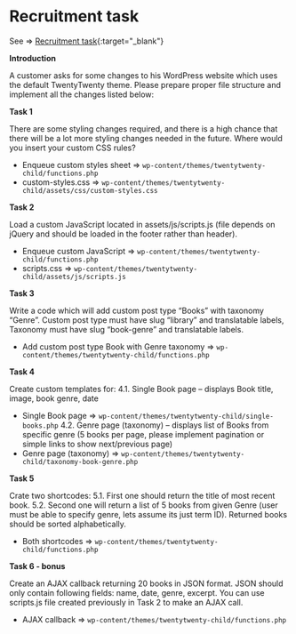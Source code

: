 # Recruitment task

See => [Recruitment task](http://codelauralian.pl/){:target="_blank"}

**Introduction**

A customer asks for some changes to his WordPress website which uses the default TwentyTwenty theme. Please prepare proper file structure and implement all the changes listed below:

**Task 1** 

There are some styling changes required, and there is a high chance that there will be a lot more styling changes needed in the future. Where would you insert your custom CSS rules?
- Enqueue custom styles sheet => `wp-content/themes/twentytwenty-child/functions.php`
- custom-styles.css => `wp-content/themes/twentytwenty-child/assets/css/custom-styles.css`

**Task 2**

Load a custom JavaScript located in assets/js/scripts.js (file depends on jQuery and should be loaded in the footer rather than header).
- Enqueue custom JavaScript => `wp-content/themes/twentytwenty-child/functions.php`
- scripts.css => `wp-content/themes/twentytwenty-child/assets/js/scripts.js`

**Task 3**

Write a code which will add custom post type “Books” with taxonomy “Genre”. Custom post type must have slug “library” and translatable labels,
Taxonomy must have slug “book-genre” and translatable labels.
- Add custom post type Book with Genre taxonomy => `wp-content/themes/twentytwenty-child/functions.php`

**Task 4**

Create custom templates for:
4.1. Single Book page – displays Book title, image, book genre, date
  - Single Book page => `wp-content/themes/twentytwenty-child/single-books.php`
4.2. Genre page (taxonomy) – displays list of Books from specific genre (5 books per page, please implement pagination or simple links to show next/previous page)
  - Genre page (taxonomy) => `wp-content/themes/twentytwenty-child/taxonomy-book-genre.php`

**Task 5**

Crate two shortcodes:
5.1. First one should return the title of most recent book.
5.2. Second one will return a list of 5 books from given Genre (user must be able to specify genre, lets assume its just term ID). Returned books should be sorted alphabetically.
  - Both shortcodes => `wp-content/themes/twentytwenty-child/functions.php`
    
**Task 6 - bonus**

Create an AJAX callback returning 20 books in JSON format. JSON should only contain following fields: name, date, genre, excerpt. You can use scripts.js file created previously in Task 2 to make an AJAX call.
  - AJAX callback => `wp-content/themes/twentytwenty-child/functions.php`
